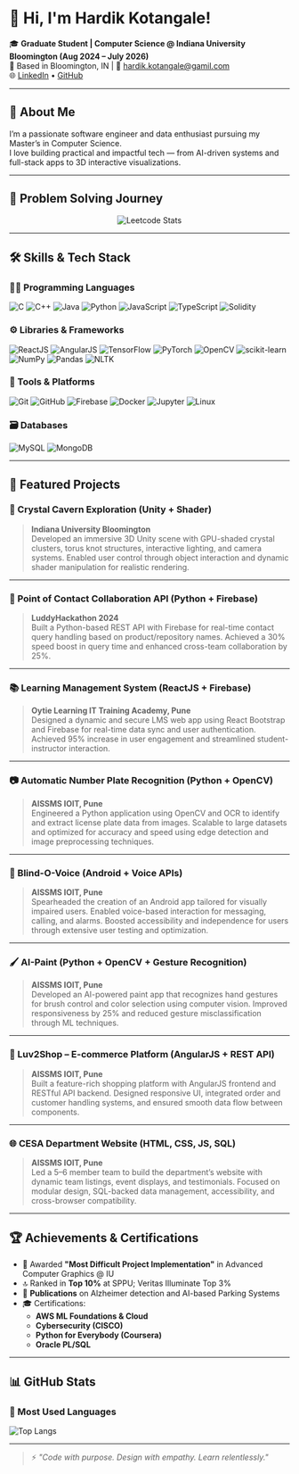 # 👋 Hi, I'm Hardik Kotangale!

🎓 **Graduate Student | Computer Science @ Indiana University Bloomington (Aug 2024 – July 2026)**  
📍 Based in Bloomington, IN | 📧 [hardik.kotangale@gamil.com](mailto:hardik.kotangale@gamil.com)  
🌐 [LinkedIn](https://www.linkedin.com/in/hardik-kotangale/) • [GitHub](https://github.com/HardikKotangale)

---

## 🚀 About Me

I’m a passionate software engineer and data enthusiast pursuing my Master’s in Computer Science.  
I love building practical and impactful tech — from AI-driven systems and full-stack apps to 3D interactive visualizations.

---

## 🧩 Problem Solving Journey

<div align="center">
  <img src="https://leetcard.jacoblin.cool/HardikKotangale?ext=heatmap" alt="Leetcode Stats" />
</div>

---

## 🛠️ Skills & Tech Stack

### 👨‍💻 Programming Languages
![C](https://img.shields.io/badge/C-00599C?style=flat-square&logo=c&logoColor=white)
![C++](https://img.shields.io/badge/C++-00599C?style=flat-square&logo=c%2b%2b&logoColor=white)
![Java](https://img.shields.io/badge/Java-ED8B00?style=flat-square&logo=java&logoColor=white)
![Python](https://img.shields.io/badge/Python-3776AB?style=flat-square&logo=python&logoColor=white)
![JavaScript](https://img.shields.io/badge/JavaScript-F7DF1E?style=flat-square&logo=javascript&logoColor=black)
![TypeScript](https://img.shields.io/badge/TypeScript-007ACC?style=flat-square&logo=typescript&logoColor=white)
![Solidity](https://img.shields.io/badge/Solidity-363636?style=flat-square&logo=solidity&logoColor=white)

### ⚙️ Libraries & Frameworks
![ReactJS](https://img.shields.io/badge/React-20232A?style=flat-square&logo=react&logoColor=61DAFB)
![AngularJS](https://img.shields.io/badge/Angular-DD0031?style=flat-square&logo=angular&logoColor=white)
![TensorFlow](https://img.shields.io/badge/TensorFlow-FF6F00?style=flat-square&logo=tensorflow&logoColor=white)
![PyTorch](https://img.shields.io/badge/PyTorch-EE4C2C?style=flat-square&logo=pytorch&logoColor=white)
![OpenCV](https://img.shields.io/badge/OpenCV-5C3EE8?style=flat-square&logo=opencv&logoColor=white)
![scikit-learn](https://img.shields.io/badge/scikit--learn-F7931E?style=flat-square&logo=scikit-learn&logoColor=white)
![NumPy](https://img.shields.io/badge/NumPy-013243?style=flat-square&logo=numpy&logoColor=white)
![Pandas](https://img.shields.io/badge/Pandas-150458?style=flat-square&logo=pandas&logoColor=white)
![NLTK](https://img.shields.io/badge/NLTK-000000?style=flat-square)

### 🧰 Tools & Platforms
![Git](https://img.shields.io/badge/Git-F05032?style=flat-square&logo=git&logoColor=white)
![GitHub](https://img.shields.io/badge/GitHub-181717?style=flat-square&logo=github&logoColor=white)
![Firebase](https://img.shields.io/badge/Firebase-FFCA28?style=flat-square&logo=firebase&logoColor=black)
![Docker](https://img.shields.io/badge/Docker-2496ED?style=flat-square&logo=docker&logoColor=white)
![Jupyter](https://img.shields.io/badge/Jupyter-F37626?style=flat-square&logo=jupyter&logoColor=white)
![Linux](https://img.shields.io/badge/Linux-FCC624?style=flat-square&logo=linux&logoColor=black)

### 🗃️ Databases
![MySQL](https://img.shields.io/badge/MySQL-4479A1?style=flat-square&logo=mysql&logoColor=white)
![MongoDB](https://img.shields.io/badge/MongoDB-47A248?style=flat-square&logo=mongodb&logoColor=white)

---

## 💼 Featured Projects

### 💎 Crystal Cavern Exploration (Unity + Shader)  
> **Indiana University Bloomington**  
> Developed an immersive 3D Unity scene with GPU-shaded crystal clusters, torus knot structures, interactive lighting, and camera systems. Enabled user control through object interaction and dynamic shader manipulation for realistic rendering.

---

### 🔁 Point of Contact Collaboration API (Python + Firebase)  
> **LuddyHackathon 2024**  
> Built a Python-based REST API with Firebase for real-time contact query handling based on product/repository names. Achieved a 30% speed boost in query time and enhanced cross-team collaboration by 25%.

---

### 📚 Learning Management System (ReactJS + Firebase)  
> **Oytie Learning IT Training Academy, Pune**  
> Designed a dynamic and secure LMS web app using React Bootstrap and Firebase for real-time data sync and user authentication. Achieved 95% increase in user engagement and streamlined student-instructor interaction.

---

### 📷 Automatic Number Plate Recognition (Python + OpenCV)  
> **AISSMS IOIT, Pune**  
> Engineered a Python application using OpenCV and OCR to identify and extract license plate data from images. Scalable to large datasets and optimized for accuracy and speed using edge detection and image preprocessing techniques.

---

### 🧠 Blind-O-Voice (Android + Voice APIs)  
> **AISSMS IOIT, Pune**  
> Spearheaded the creation of an Android app tailored for visually impaired users. Enabled voice-based interaction for messaging, calling, and alarms. Boosted accessibility and independence for users through extensive user testing and optimization.

---

### 🖌️ AI-Paint (Python + OpenCV + Gesture Recognition)  
> **AISSMS IOIT, Pune**  
> Developed an AI-powered paint app that recognizes hand gestures for brush control and color selection using computer vision. Improved responsiveness by 25% and reduced gesture misclassification through ML techniques.

---

### 🛒 Luv2Shop – E-commerce Platform (AngularJS + REST API)  
> **AISSMS IOIT, Pune**  
> Built a feature-rich shopping platform with AngularJS frontend and RESTful API backend. Designed responsive UI, integrated order and customer handling systems, and ensured smooth data flow between components.

---

### 🌐 CESA Department Website (HTML, CSS, JS, SQL)  
> **AISSMS IOIT, Pune**  
> Led a 5–6 member team to build the department’s website with dynamic team listings, event displays, and testimonials. Focused on modular design, SQL-backed data management, accessibility, and cross-browser compatibility.


---

## 🏆 Achievements & Certifications

- 🏅 Awarded **"Most Difficult Project Implementation"** in Advanced Computer Graphics @ IU  
- 🔝 Ranked in **Top 10%** at SPPU; Veritas Illuminate Top 3%  
- 🧾 **Publications** on Alzheimer detection and AI-based Parking Systems  
- 🎓 Certifications:  
  - **AWS ML Foundations & Cloud**  
  - **Cybersecurity (CISCO)**  
  - **Python for Everybody (Coursera)**  
  - **Oracle PL/SQL**  

---

## 📊 GitHub Stats

### 📌 Most Used Languages
![Top Langs](https://github-readme-stats.vercel.app/api/top-langs/?username=HardikKotangale&layout=compact&theme=default)

---

> ⚡ *"Code with purpose. Design with empathy. Learn relentlessly."*
